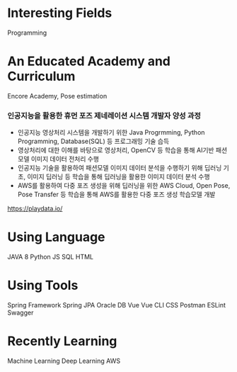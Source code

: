 # Interesting Fields
Programming

# An Educated Academy and Curriculum
Encore Academy, Pose estimation
### 인공지능을 활용한 휴먼 포즈 제네레이션 시스템 개발자 양성 과정
- 인공지능 영상처리 시스템을 개발하기 위한 Java Progrmming, Python Programming, Database(SQL) 등 프로그래밍 기술 습득
- 영상처리에 대한 이해를 바탕으로 영상처리, OpenCV 등 학습을 통해 AI기반 패션모델 이미지 데이터 전처리 수행
- 인공지능 기술을 활용하여 패션모델 이미지 데이터 분석을 수행하기 위해 딥러닝 기초, 이미지 딥러닝 등 학습을 통해 딥러닝을 활용한 이미지 데이터 분석 수행
- AWS를 활용하여 다중 포즈 생성을 위해 딥러닝을 위한 AWS Cloud, Open Pose, Pose Transfer 등 학습을 통해 AWS를 활용한 다중 포즈 생성 학습모델 개발

https://playdata.io/


# Using Language
JAVA 8
Python
JS
SQL
HTML

# Using Tools
Spring Framework
Spring JPA
Oracle DB
Vue
Vue CLI
CSS
Postman
ESLint
Swagger

# Recently Learning
Machine Learning
Deep Learning
AWS

<!--
**rootsj/rootsj** is a ✨ _special_ ✨ repository because its `README.md` (this file) appears on your GitHub profile.

Here are some ideas to get you started:

- 🔭 I’m currently working on ...
- 🌱 I’m currently learning ...
- 👯 I’m looking to collaborate on ...
- 🤔 I’m looking for help with ...
- 💬 Ask me about ...
- 📫 How to reach me: ...
- 😄 Pronouns: ...
- ⚡ Fun fact: ...
-->
